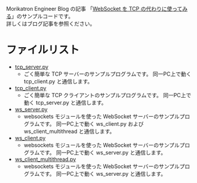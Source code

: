 Morikatron Engineer Blog の記事 「[WebSocket を TCP の代わりに使ってみる](https://tech.morikatron.ai/entry/2020/07/20/100000)」のサンプルコードです。  
詳しくはブログ記事を参照ください。

# ファイルリスト
* [tcp_server.py](tcp_server.py)
  * ごく簡単な TCP サーバーのサンプルプログラムです。 同一PC上で動く tcp_client.py と通信します。
* [tcp_client.py](tcp_client.py)
  * ごく簡単な TCP クライアントのサンプルプログラムです。 同一PC上で動く tcp_server.py と通信します。
* [ws_server.py](ws_server.py)
  * websockets モジュールを使った WebSocket サーバーのサンプルプログラムです。 同一PC上で動く ws_client.py および ws_client_multithread と通信します。
* [ws_client.py](ws_client.py)
  * websockets モジュールを使った WebSocket サーバーのサンプルプログラムです。 同一PC上で動く ws_server.py と通信します。
* [ws_client_multithread.py](ws_client_multithread.py)
  * websockets モジュールを使った WebSocket サーバーのサンプルプログラムです。 同一PC上で動く ws_server.py と通信します。
